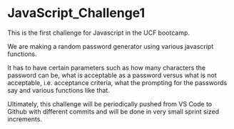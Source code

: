 # JavaScript_Challenge1
This is the first challenge for Javascript in the UCF bootcamp.

We are making a random password generator using various javascript functions.

It has to have certain parameters such as how many characters the password can be, what is acceptable as a password versus what is not acceptable, i.e. acceptance criteria, what the prompting for the passwords say and various functions like that.

Ultimately, this challenge will be periodically pushed from VS Code to Github with different commits and will be done in very small sprint sized increments.